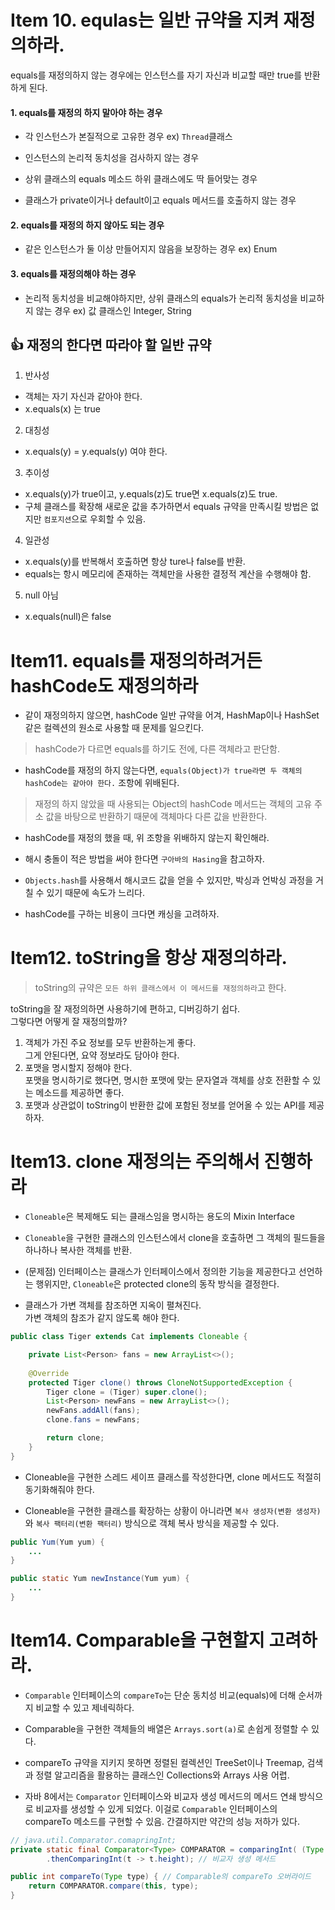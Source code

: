 # Item 10. equlas는 일반 규약을 지켜 재정의하라.
equals를 재정의하지 않는 경우에는 인스턴스를 자기 자신과 비교할 때만 true를 반환하게 된다.
#### 1. equals를 재정의 하지 말아야 하는 경우
* 각 인스턴스가 본질적으로 고유한 경우 ex) `Thread`클래스

* 인스턴스의 논리적 동치성을 검사하지 않는 경우

* 상위 클래스의 equals 메소드 하위 클래스에도 딱 들어맞는 경우

* 클래스가 private이거나 default이고 equals 메서드를 호출하지 않는 경우

#### 2. equals를 재정의 하지 않아도 되는 경우
* 같은 인스턴스가 둘 이상 만들어지지 않음을 보장하는 경우 ex) Enum

#### 3. equals를 재정의해야 하는 경우
* 논리적 동치성을 비교해야하지만, 상위 클래스의 equals가 논리적 동치성을 비교하지 않는 경우 ex) 값 클래스인 Integer, String

## 👍 재정의 한다면 따라야 할 일반 규약
1. 반사성
* 객체는 자기 자신과 같아야 한다.
* x.equals(x) 는 true

2. 대칭성
* x.equals(y) = y.equals(y) 여야 한다.

3. 추이성
* x.equals(y)가 true이고, y.equals(z)도 true면 x.equals(z)도 true.
* 구체 클래스를 확장해 새로운 값을 추가하면서 equals 규약을 만족시킬 방법은 없지만 `컴포지션`으로 우회할 수 있음.

4. 일관성
* x.equals(y)를 반복해서 호출하면 항상 ture나 false를 반환.
* equals는 항시 메모리에 존재하는 객체만을 사용한 결정적 계산을 수행해야 함.

5. null 아님
* x.equals(null)은 false


# Item11. equals를 재정의하려거든 hashCode도 재정의하라
* 같이 재정의하지 않으면, hashCode 일반 규약을 어겨, HashMap이나 HashSet 같은 컬렉션의 원소로 사용할 때 문제를 일으킨다.
>hashCode가 다르면 equals를 하기도 전에, 다른 객체라고 판단함.

* hashCode를 재정의 하지 않는다면, `equals(Object)가 true라면 두 객체의 hashCode는 같아야 한다.` 조항에 위배된다.
> 재정의 하지 않았을 때 사용되는 Object의 hashCode 메서드는 객체의 고유 주소 값을 바탕으로 반환하기 때문에 객체마다 다른 값을 반환한다. 

* hashCode를 재정의 했을 때, 위 조항을 위배하지 않는지 확인해라.

* 해시 충돌이 적은 방법을 써야 한다면 `구아바의 Hasing`을 참고하자.
* `Objects.hash`를 사용해서 해시코드 값을 얻을 수 있지만, 박싱과 언박싱 과정을 거칠 수 있기 때문에 속도가 느리다.
* hashCode를 구하는 비용이 크다면 캐싱을 고려하자.

# Item12. toString을 항상 재정의하라.
> toString의 규약은 `모든 하위 클래스에서 이 메서드를 재정의하라`고 한다.

toString을 잘 재정의하면 사용하기에 편하고, 디버깅하기 쉽다. </br>
그렇다면 어떻게 잘 재정의할까?

1. 객체가 가진 주요 정보를 모두 반환하는게 좋다.</br> 그게 안된다면, 요약 정보라도 담아야 한다.
2. 포맷을 명시할지 정해야 한다. </br>
포맷을 명시하기로 했다면, 명시한 포맷에 맞는 문자열과 객체를 상호 전환할 수 있는 메소드를 제공하면 좋다. </br>
3. 포맷과 상관없이 toString이 반환한 값에 포함된 정보를 얻어올 수 있는 API를 제공하자.


# Item13. clone 재정의는 주의해서 진행하라
* `Cloneable`은 복제해도 되는 클래스임을 명시하는 용도의 Mixin Interface
* `Cloneable`을 구현한 클래스의 인스턴스에서 clone을 호출하면 그 객체의 필드들을 하나하나 복사한 객체를 반환.
* (문제점) 인터페이스는 클래스가 인터페이스에서 정의한 기능을 제공한다고 선언하는 행위지만, `Cloneable`은 protected clone의 동작 방식을 결정한다.

* 클래스가 가변 객체를 참조하면 지옥이 펼쳐진다. </br> 가변 객체의 참조가 같지 않도록 해야 한다.
```java
public class Tiger extends Cat implements Cloneable {

    private List<Person> fans = new ArrayList<>();
    
    @Override
    protected Tiger clone() throws CloneNotSupportedException {
        Tiger clone = (Tiger) super.clone();
        List<Person> newFans = new ArrayList<>();
        newFans.addAll(fans);
        clone.fans = newFans;

        return clone;
    }
}
```

* Cloneable을 구현한 스레드 세이프 클래스를 작성한다면, clone 메서드도 적절히 동기화해줘야 한다.

* Cloneable을 구현한 클래스를 확장하는 상황이 아니라면 `복사 생성자(변환 생성자)`와 `복사 팩터리(변환 팩터리)` 방식으로 객체 복사 방식을 제공할 수 있다.

```java
public Yum(Yum yum) {
    ...
}
```

```java
public static Yum newInstance(Yum yum) {
    ...
}
```

# Item14. Comparable을 구현할지 고려하라.
* `Comparable` 인터페이스의 `compareTo`는 단순 동치성 비교(equals)에 더해 순서까지 비교할 수 있고 제네릭하다.
* Comparable을 구현한 객체들의 배열은 `Arrays.sort(a)`로 손쉽게 정렬할 수 있다.

* compareTo 규약을 지키지 못하면 정렬된 컬렉션인 TreeSet이나 Treemap, 검색과 정렬 알고리즘을 활용하는 클래스인 Collections와 Arrays 사용 어렵.

* 자바 8에서는 `Comparator` 인터페이스와 비교자 생성 메서드의 메서드 연쇄 방식으로 비교자를 생성할 수 있게 되었다. 이걸로 `Comparable` 인터페이스의 compareTo 메소드를 구현할 수 있음. 간결하지만 약간의 성능 저하가 있다.
```java
// java.util.Comparator.comapringInt;
private static final Comparator<Type> COMPARATOR = comparingInt( (Type t) -> t.length)
        .thenComparingInt(t -> t.height); // 비교자 생성 메서드

public int compareTo(Type type) { // Comparable의 compareTo 오버라이드
    return COMPARATOR.compare(this, type);
}
``` 
